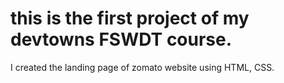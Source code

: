 # this is the first project of my devtowns FSWDT course.
I created the landing page of zomato website using HTML, CSS.
